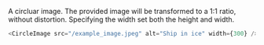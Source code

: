 A circluar image. The provided image will be transformed
to a 1:1 ratio, without distortion. Specifying the width
set both the height and width.

```js
<CircleImage src="/example_image.jpeg" alt="Ship in ice" width={300} />
```
